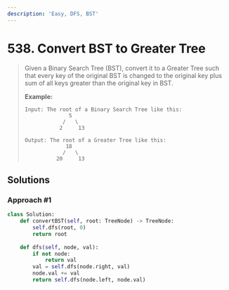```yaml
---
description: 'Easy, DFS, BST'
---
```


# 538. Convert BST to Greater Tree

> Given a Binary Search Tree \(BST\), convert it to a Greater Tree such that every key of the original BST is changed to the original key plus sum of all keys greater than the original key in BST.
>
> **Example:**
>
> ```text
> Input: The root of a Binary Search Tree like this:
>               5
>             /   \
>            2     13
>
> Output: The root of a Greater Tree like this:
>              18
>             /   \
>           20     13
> ```

## Solutions

### Approach \#1

```python
class Solution:
    def convertBST(self, root: TreeNode) -> TreeNode:
        self.dfs(root, 0)
        return root
        
    def dfs(self, node, val):
        if not node:
            return val
        val = self.dfs(node.right, val)
        node.val += val
        return self.dfs(node.left, node.val)
```

